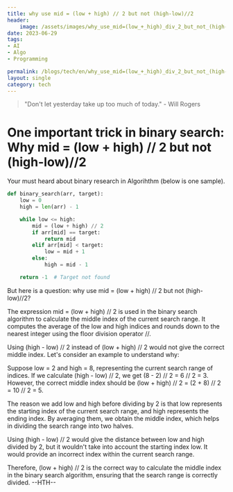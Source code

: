 ```yaml
---
title: why use mid = (low + high) // 2 but not (high-low)//2
header:
    image: /assets/images/why_use_mid=(low_+_high)_div_2_but_not_(high-low)_div_2.jpg
date: 2023-06-29
tags:
- AI
- Algo
- Programming

permalink: /blogs/tech/en/why_use_mid=(low_+_high)_div_2_but_not_(high-low)_div_2
layout: single
category: tech
---
```

> "Don't let yesterday take up too much of today." - Will Rogers

# One important trick in binary search: Why  mid = (low + high) // 2 but not (high-low)//2

Your must heard about binary research in Algorihthm (below is one sample).
```python
def binary_search(arr, target):
    low = 0
    high = len(arr) - 1

    while low <= high:
        mid = (low + high) // 2
        if arr[mid] == target:
            return mid
        elif arr[mid] < target:
            low = mid + 1
        else:
            high = mid - 1

    return -1  # Target not found

```

But here is a question: why use mid = (low + high) // 2 but not (high-low)//2? 


The expression mid = (low + high) // 2 is used in the binary search algorithm to calculate the middle index of the current search range. It computes the average of the low and high indices and rounds down to the nearest integer using the floor division operator //.

Using (high - low) // 2 instead of (low + high) // 2 would not give the correct middle index. Let's consider an example to understand why:

Suppose low = 2 and high = 8, representing the current search range of indices. If we calculate (high - low) // 2, we get (8 - 2) // 2 = 6 // 2 = 3. However, the correct middle index should be (low + high) // 2 = (2 + 8) // 2 = 10 // 2 = 5.

The reason we add low and high before dividing by 2 is that low represents the starting index of the current search range, and high represents the ending index. By averaging them, we obtain the middle index, which helps in dividing the search range into two halves.

Using (high - low) // 2 would give the distance between low and high divided by 2, but it wouldn't take into account the starting index low. It would provide an incorrect index within the current search range.

Therefore, (low + high) // 2 is the correct way to calculate the middle index in the binary search algorithm, ensuring that the search range is correctly divided.
--HTH--
